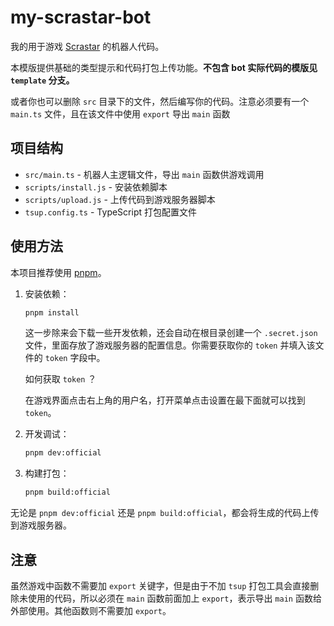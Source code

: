 # my-scrastar-bot

我的用于游戏 [Scrastar](http://ddns.fxcodeo.com:20003/game) 的机器人代码。

本模版提供基础的类型提示和代码打包上传功能。**不包含 bot 实际代码的模版见 `template` 分支。**

或者你也可以删除 `src` 目录下的文件，然后编写你的代码。注意必须要有一个 `main.ts` 文件，且在该文件中使用 `export` 导出 `main` 函数

## 项目结构

- `src/main.ts` - 机器人主逻辑文件，导出 `main` 函数供游戏调用
- `scripts/install.js` - 安装依赖脚本
- `scripts/upload.js` - 上传代码到游戏服务器脚本
- `tsup.config.ts` - TypeScript 打包配置文件

## 使用方法

本项目推荐使用 [pnpm](https://pnpm.io/)。

1. 安装依赖：

   ```bash
   pnpm install
   ```

   这一步除来会下载一些开发依赖，还会自动在根目录创建一个 `.secret.json` 文件，里面存放了游戏服务器的配置信息。你需要获取你的 `token` 并填入该文件的 `token` 字段中。

   如何获取 `token` ？

   在游戏界面点击右上角的用户名，打开菜单点击设置在最下面就可以找到 `token`。

2. 开发调试：

   ```bash
   pnpm dev:official
   ```

3. 构建打包：

   ```bash
   pnpm build:official
   ```

无论是 `pnpm dev:official` 还是 `pnpm build:official`，都会将生成的代码上传到游戏服务器。

## 注意

虽然游戏中函数不需要加 `export` 关键字，但是由于不加 `tsup` 打包工具会直接删除未使用的代码，所以必须在 `main` 函数前面加上 `export`，表示导出 `main` 函数给外部使用。其他函数则不需要加 `export`。
